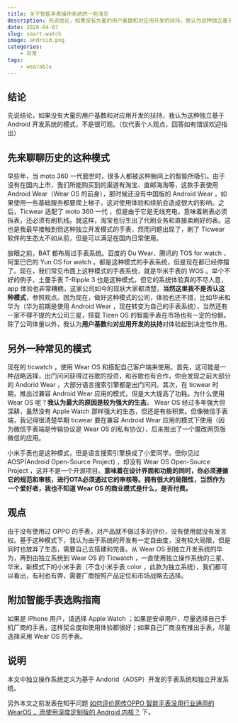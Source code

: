 ```yaml
---
title: 关于智能手表操作系统的一些浅见
description: 先说结论，如果没有大量的用户基数和对应用开发的扶持，我认为这种独立基于 Android 开发系统的模式，不是很可观。
date: 2020-04-07
slug: smart-watch
image: android.png
categories:
    - 日常
tags:
    - wearable
---
```


## 结论
先说结论，如果没有大量的用户基数和对应用开发的扶持，我认为这种独立基于 Android 开发系统的模式，不是很可观。（仅代表个人观点，回答如有错误欢迎指出）

## 先来聊聊历史的这种模式

早些年，当 moto 360 一代面世时，很多人都被这种腕间上的智能所吸引。由于没有在国内上市，我们所能购买到的渠道有淘宝、直邮海淘等，这款手表使用 Android Wear（Wear OS 的前身），那时候还没有中国版的 Android Wear ，如果使用一些基础服务都要爬上梯子，这对使用体验和续航会造成很大的影响。之后，Ticwear 适配了 moto 360 一代 ，但是由于它是无线充电，意味着刷表必须拆表，还必须有刷机线。就这样，淘宝也衍生出了代刷业务和直接卖刷好的表。这也是我最早接触到但这种独立开发模式的手表，然而问题出现了，刷了 Ticwear 软件的生态太不如从前，但是可以满足在国内日常使用。

放眼之前，BAT 都布局过手表系统。百度的 Du Wear、腾讯的 TOS for watch 、阿里巴巴的 Yun OS for watch 。都是这种模式的手表系统，但是现在都已经停摆了。现在，我们常见市面上这种模式的手表系统，就是华米手表的 WOS 。举个不好的例子，土曼手表 T-Ripple 3 也是这种模式，但它的系统体验真的不尽人意， app 体验也非常糟糕，这家公司如今的现状大家都清楚，**当然这里我不是否认这种模式**，参照观点。因为现在，做好这种模式的公司，体验也还不错，比如华米和华为（华为前期是使用 Android Wear ，现在转变为自己的手表系统），当然还有一家不得不提的大公司三星，搭载 Tizen OS 的智能手表在市场也有一定的份额。除了公司体量以外，我认为**用户基数**和**对应用开发的扶持**对体验起到决定性作用。

## 另外一种常见的模式

现在的 ticwatch ，使用 Wear OS 和搭配自己客户端来使用。首先，这可能是一种战略选择，出门问问获得过谷歌的投资，和谷歌也有合作，你会发现之前大部分的 Andorid Wear ，大部分语言搜索引擎都是出门问问。其次，在 ticwear 时期，推出过兼容 Android Wear 应用的模式，但是大大提高了功耗。为什么使用 Wear OS 呢？**我认为最大的原因是较为强大的生态**， Wear OS 经过多年强大但深耕，虽然没有 Apple Watch 那样强大的生态，但还是有些积累。但像微信手表端，我记得很清楚早期 ticwear 要在兼容 Android Wear 应用的模式下使用（因为微信手表端是传输协议是 Wear OS 的私有协议），后来推出了一个魔改网页版微信的应用。

小米手表也是这种模式，但是语言搜索引擎换成了小爱同学。但你见过 AOSP(Android Open-Source Project) ，却没有 Wear OS Open-Source Project ，这并不是一个开源项目。**意味着在设计界面和功能的同时，你必须遵循它的规范和审核，进行OTA必须通过它的审核等。拥有很大的局限性，当然作为一个爱好者，我也不知道 Wear OS 的商业模式是什么，是否付费。**

## 观点

由于没有使用过 OPPO 的手表，对产品就不做过多的评价，没有使用就没有发言权。基于这种模式下，我认为由于系统的开发有一定自由度，没有较大局限，但是同时也放弃了生态，需要自己去搭建和完善。从 Wear OS 到独立开发系统的华为，再到由独立系统到 Wear OS 的 Ticwatch ，一直使用独立操作系统的三星、华米，新模式下的小米手表（不含小米手表 color ，此款为独立系统），我们都可以看出，有利也有弊，需要厂商按照产品定位和市场战略去选择。

## 附加智能手表选购指南

如果是 iPhone 用户，请选择 Apple Watch ；如果是安卓用户，尽量选择自己手机厂商的手表，这样契合度和使用体验都很好；如果自己厂商没有推出手表，尽量选择采用 Wear OS 的手表。

## 说明

本文中独立操作系统定义为基于 Andorid（AOSP）开发的手表系统和独立开发系统。

另外本文之前发表在知乎问题  [如何评价网传OPPO 智能手表没用行业通用的 WearOS ，而使用深度定制版的 Android 内核？](
https://www.zhihu.com/question/374883191/answer/1066950095) 下。